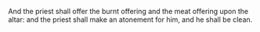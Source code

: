 And the priest shall offer the burnt offering and the meat offering upon the altar: and the priest shall make an atonement for him, and he shall be clean.
